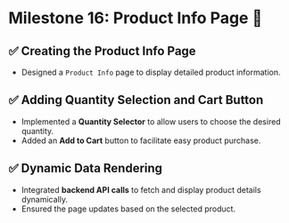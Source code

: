 # Milestone 16: Product Info Page 🚀  

## ✅ Creating the Product Info Page  
- Designed a `Product Info` page to display detailed product information.  

## ✅ Adding Quantity Selection and Cart Button  
- Implemented a **Quantity Selector** to allow users to choose the desired quantity.  
- Added an **Add to Cart** button to facilitate easy product purchase.  

## ✅ Dynamic Data Rendering  
- Integrated **backend API calls** to fetch and display product details dynamically.  
- Ensured the page updates based on the selected product.  
